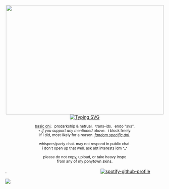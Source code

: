 <p align="center"> <img src="https://64.media.tumblr.com/d663485652fac6d352a508948569e48b/d20caafa6175ceee-2e/s2048x3072/55816ec2169636f9e0dce2f6d79cd95e7263e6d1.pnj" width="500" height="348"/> <br><a href="https://git.io/typing-svg"><img src="https://readme-typing-svg.demolab.com?font=Cormorant&size=15&duration=2500&pause=300&color=F7F7F7&center=true&vCenter=true&width=435&height=20&lines=made+your+only+feathers+fall.;angel+doll%2C+i+don't+even+know+you+at+all." alt="Typing SVG" /></a></p>
<p align="center"> <sub> <a href="https://rentry.co/commonsenseislacking">basic dni</a>;⠀prodarkship & netrual.⠀trans-ids.⠀endo "sys". <br> <i>+ if you support any mentioned above</i>.⠀i block freely. <br> if i did, most likely for a reason. <i><a href="https://rentry.co/goregvt">fandom specific dni</a>.</i> </sub> </p>
<p align="center"> <sub> whispers/party chat. may not respond in public chat. <br> i don't open up that well. ask abt interests idm ^_^ </sub> </p>
<p align="center"> <sub> please do not copy, upload, or take heavy inspo <br>from any of my ponytown skins. </sub> </p>

.　　　　　　　　　　　　　　　　　　　　　 [![spotify-github-profile](https://spotify-github-profile.kittinanx.com/api/view?uid=31vynno5s7xnza4np5b5f6dbgiga&cover_image=false&theme=natemoo-re&show_offline=false&background_color=000000&interchange=false&profanity=false&bar_color=ffffff&bar_color_cover=false)](https://github.com/kittinan/spotify-github-profile)

![](https://komarev.com/ghpvc/?username=zompyre&color=000000&label=sky+temple+...&style=pixel)
